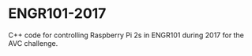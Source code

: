 # ENGR101-2017
C++ code for controlling Raspberry Pi 2s in ENGR101 during 2017 for the AVC challenge.
